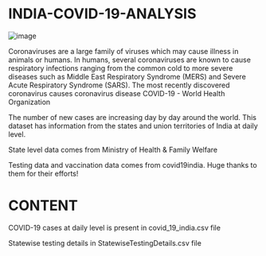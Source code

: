 # INDIA-COVID-19-ANALYSIS

![image](https://user-images.githubusercontent.com/81704848/139798928-63703f74-36f1-4afa-9c1f-9334ea5ac85e.png)

Coronaviruses are a large family of viruses which may cause illness in animals or humans. In humans, several coronaviruses are known to cause respiratory infections ranging from the common cold to more severe diseases such as Middle East Respiratory Syndrome (MERS) and Severe Acute Respiratory Syndrome (SARS). The most recently discovered coronavirus causes coronavirus disease COVID-19 - World Health Organization

The number of new cases are increasing day by day around the world. This dataset has information from the states and union territories of India at daily level.

State level data comes from Ministry of Health & Family Welfare

Testing data and vaccination data comes from covid19india. Huge thanks to them for their efforts!

# CONTENT

COVID-19 cases at daily level is present in covid_19_india.csv file

Statewise testing details in StatewiseTestingDetails.csv file

